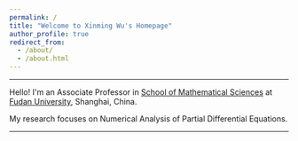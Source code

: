 ```yaml
---
permalink: /
title: "Welcome to Xinming Wu's Homepage"
author_profile: true
redirect_from: 
  - /about/
  - /about.html
---
```


---

Hello! I'm an Associate Professor in [School of Mathematical Sciences](https://math.fudan.edu.cn) at [Fudan University](https://www.fudan.edu.cn), Shanghai, China.

My research focuses on Numerical Analysis of Partial Differential Equations.

---
